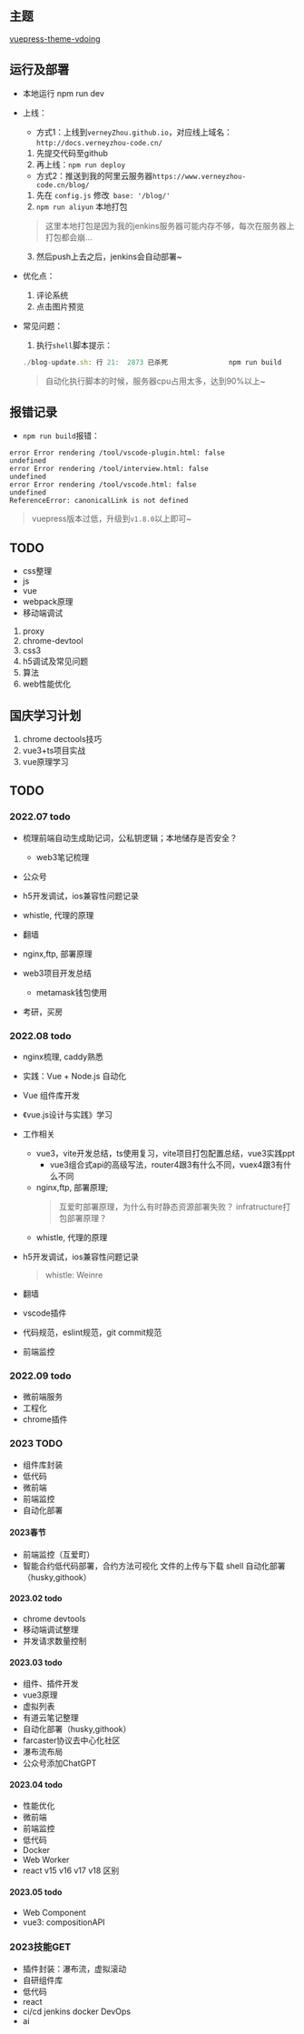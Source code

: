 


## 主题

[ vuepress-theme-vdoing](https://doc.xugaoyi.com/)



## 运行及部署

- 本地运行
npm run dev

- 上线：
    - 方式1：上线到`verneyZhou.github.io`，对应线上域名：`http://docs.verneyzhou-code.cn/`
    1. 先提交代码至github
    2. 再上线：`npm run deploy`

    - 方式2：推送到我的阿里云服务器`https://www.verneyzhou-code.cn/blog/`
    <!-- 1. 先在 `config.js` 修改` base: '/blog/'`, 再提交代码至github
    > 注意：如果是用方式1上线，则需注释掉~
    2. `ssh root@verney-zhou`，终端连接远程阿里云服务器
    3. 然后`cd /vue-blog`，执行上线脚本：`./update-blog.sh` -->

    1. 先在 `config.js` 修改` base: '/blog/'`
    2. `npm run aliyun` 本地打包
    > 这里本地打包是因为我的jenkins服务器可能内存不够，每次在服务器上打包都会崩...

    3. 然后push上去之后，jenkins会自动部署~




- 优化点：
    1. 评论系统
    2. 点击图片预览


- 常见问题：
    1. 执行`shell`脚本提示：
    ``` js
    ./blog-update.sh: 行 21:  2873 已杀死               npm run build
    ```
    > 自动化执行脚本的时候，服务器cpu占用太多，达到90%以上~



## 报错记录

- `npm run build`报错：
```
error Error rendering /tool/vscode-plugin.html: false
undefined
error Error rendering /tool/interview.html: false
undefined
error Error rendering /tool/vscode.html: false
undefined
ReferenceError: canonicalLink is not defined
```
> vuepress版本过低，升级到`v1.8.0`以上即可~



## TODO

- css整理
- js
- vue
- webpack原理
- 移动端调试

1. proxy
2. chrome-devtool
3. css3
4. h5调试及常见问题
5. 算法
6. web性能优化

## 国庆学习计划
1. chrome dectools技巧
2. vue3+ts项目实战
3. vue原理学习





## TODO
### 2022.07 todo
- 梳理前端自动生成助记词，公私钥逻辑；本地储存是否安全？
    - web3笔记梳理
- 公众号

- h5开发调试，ios兼容性问题记录
- whistle, 代理的原理
- 翻墙
- nginx,ftp, 部署原理
- web3项目开发总结
    - metamask钱包使用
- 考研，买房



### 2022.08 todo

- nginx梳理, caddy熟悉
- 实践：Vue + Node.js 自动化
- Vue 组件库开发
- 《vue.js设计与实践》学习

- 工作相关
    - vue3，vite开发总结，ts使用复习，vite项目打包配置总结，vue3实践ppt
        - vue3组合式api的高级写法，router4跟3有什么不同，vuex4跟3有什么不同
    - nginx,ftp, 部署原理; 
        > 互爱町部署原理，为什么有时静态资源部署失败？
        > infratructure打包部署原理？
    - whistle, 代理的原理

- h5开发调试，ios兼容性问题记录
    > whistle: Weinre
- 翻墙
- vscode插件
- 代码规范，eslint规范，git commit规范
- 前端监控


### 2022.09 todo

- 微前端服务
- 工程化
- chrome插件




### 2023 TODO

- 组件库封装
- 低代码
- 微前端
- 前端监控
- 自动化部署


#### 2023春节

- 前端监控（互爱町）
- 智能合约低代码部署，合约方法可视化
    文件的上传与下载
    shell
    自动化部署（husky,githook）



#### 2023.02 todo

- chrome devtools
- 移动端调试整理
- 并发请求数量控制




#### 2023.03 todo


- 组件、插件开发
- vue3原理
- 虚拟列表
- 有道云笔记整理
- 自动化部署（husky,githook）
- farcaster协议去中心化社区
- 瀑布流布局
- 公众号添加ChatGPT



#### 2023.04 todo

- 性能优化
- 微前端
- 前端监控
- 低代码
- Docker
- Web Worker
- react v15 v16 v17 v18 区别


#### 2023.05 todo

- Web Component
- vue3: compositionAPI




### 2023技能GET

- 插件封装：瀑布流，虚拟滚动
- 自研组件库
- 低代码
- react
- ci/cd jenkins docker  DevOps
- ai